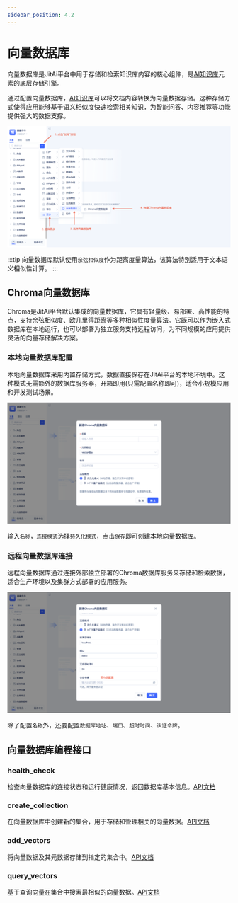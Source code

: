 ```yaml
---
sidebar_position: 4.2
---
```


# 向量数据库

向量数据库是JitAi平台中用于存储和检索知识库内容的核心组件，是[AI知识库](./AI知识库.md)元素的底层存储引擎。

通过配置向量数据库，[AI知识库](./AI知识库.md)可以将文档内容转换为向量数据存储。这种存储方式使得应用能够基于语义相似度快速检索相关知识，为智能问答、内容推荐等功能提供强大的数据支撑。

![向量数据库创建](./img/2/向量数据库创建.png)

:::tip
向量数据库默认使用`余弦相似度`作为距离度量算法，该算法特别适用于文本语义相似性计算。
:::
## Chroma向量数据库

Chroma是JitAi平台默认集成的向量数据库，它具有轻量级、易部署、高性能的特点，支持余弦相似度、欧几里得距离等多种相似性度量算法。它既可以作为嵌入式数据库在本地运行，也可以部署为独立服务支持远程访问，为不同规模的应用提供灵活的向量存储解决方案。

### 本地向量数据库配置
本地向量数据库采用内置存储方式，数据直接保存在JitAi平台的本地环境中。这种模式无需额外的数据库服务器，开箱即用(只需配置名称即可)，适合小规模应用和开发测试场景。

![本地化](./img/2/本地化.png)

输入`名称`，`连接模式`选择`持久化模式`，点击`保存`即可创建本地向量数据库。

### 远程向量数据库连接
远程向量数据库通过连接外部独立部署的Chroma数据库服务来存储和检索数据，适合生产环境以及集群方式部署的应用服务。

![远程](./img/2/远程.png)

除了配置`名称`外，还要配置`数据库地址`、`端口`、`超时时间`、`认证令牌`。

## 向量数据库编程接口

### health_check
检查向量数据库的连接状态和运行健康情况，返回数据库基本信息。[API文档](../../reference/开发框架/JitAi/向量数据库.md#health_check)

### create_collection
在向量数据库中创建新的集合，用于存储和管理相关的向量数据。[API文档](../../reference/开发框架/JitAi/向量数据库.md#create_collection)

### add_vectors
将向量数据及其元数据存储到指定的集合中。[API文档](../../reference/开发框架/JitAi/向量数据库.md#add_vectors)

### query_vectors
基于查询向量在集合中搜索最相似的向量数据。[API文档](../../reference/开发框架/JitAi/向量数据库.md#query_vectors)

